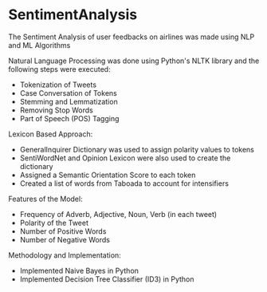# SentimentAnalysis

The Sentiment Analysis of user feedbacks on airlines was made using NLP and ML Algorithms

Natural Language Processing was done using Python's NLTK library and the following steps were executed:
- Tokenization of Tweets
- Case Conversation of Tokens
- Stemming and Lemmatization
- Removing Stop Words
- Part of Speech (POS) Tagging

Lexicon Based Approach:
- GeneralInquirer Dictionary was used to assign polarity values to tokens
- SentiWordNet and Opinion Lexicon were also used to create the dictionary
- Assigned a Semantic Orientation Score to each token
- Created a list of words from Taboada to account for intensifiers

Features of the Model:
- Frequency of Adverb, Adjective, Noun, Verb (in each tweet)
- Polarity of the Tweet
- Number of Positive Words
- Number of Negative Words 

Methodology and Implementation:
- Implemented Naive Bayes in Python 
- Implemented Decision Tree Classifier (ID3) in Python
